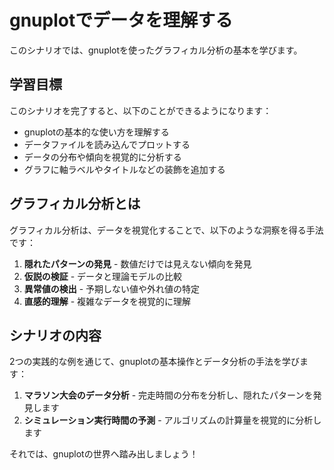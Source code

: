 # gnuplotでデータを理解する

このシナリオでは、gnuplotを使ったグラフィカル分析の基本を学びます。

## 学習目標

このシナリオを完了すると、以下のことができるようになります：

- gnuplotの基本的な使い方を理解する
- データファイルを読み込んでプロットする
- データの分布や傾向を視覚的に分析する
- グラフに軸ラベルやタイトルなどの装飾を追加する

## グラフィカル分析とは

グラフィカル分析は、データを視覚化することで、以下のような洞察を得る手法です：

1. **隠れたパターンの発見** - 数値だけでは見えない傾向を発見
2. **仮説の検証** - データと理論モデルの比較
3. **異常値の検出** - 予期しない値や外れ値の特定
4. **直感的理解** - 複雑なデータを視覚的に理解

## シナリオの内容

2つの実践的な例を通じて、gnuplotの基本操作とデータ分析の手法を学びます：

1. **マラソン大会のデータ分析** - 完走時間の分布を分析し、隠れたパターンを発見します
2. **シミュレーション実行時間の予測** - アルゴリズムの計算量を視覚的に分析します

それでは、gnuplotの世界へ踏み出しましょう！